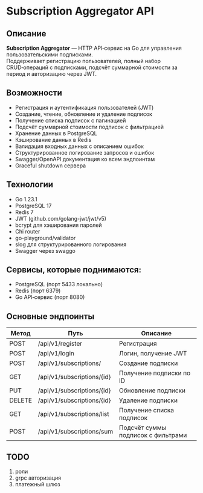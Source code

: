 # Subscription Aggregator API

## Описание

**Subscription Aggregator** — HTTP API‑сервис на Go для управления пользовательскими подписками.  
Поддерживает регистрацию пользователей, полный набор CRUD‑операций с подписками, подсчёт суммарной стоимости за период и авторизацию через JWT.

## Возможности

- Регистрация и аутентификация пользователей (JWT)
- Создание, чтение, обновление и удаление подписок
- Получение списка подписок с пагинацией
- Подсчёт суммарной стоимости подписок с фильтрацией
- Хранение данных в PostgreSQL
- Кэширование данных в Redis
- Валидация входных данных с описанием ошибок
- Структурированное логирование запросов и ошибок
- Swagger/OpenAPI документация ко всем эндпоинтам
- Graceful shutdown сервера

## Технологии

- Go 1.23.1
- PostgreSQL 17
- Redis 7
- JWT (github.com/golang-jwt/jwt/v5)
- bcrypt для хэширования паролей
- Chi router
- go-playground/validator
- slog для структурированного логирования
- Swagger через swaggo
## Сервисы, которые поднимаются:

- PostgreSQL (порт 5433 локально)
- Redis (порт 6379)
- Go API‑сервис (порт 8080)

## Основные эндпоинты

| Метод  | Путь                          | Описание                                               |
|--------|-------------------------------|--------------------------------------------------------|
| POST   | /api/v1/register              | Регистрация                                            |
| POST   | /api/v1/login                 | Логин, получение JWT                                   |
| POST   | /api/v1/subscriptions/        | Создание подписки                                      |
| GET    | /api/v1/subscriptions/{id}    | Получение подписки по ID                               |
| PUT    | /api/v1/subscriptions/{id}    | Обновление подписки                                    |
| DELETE | /api/v1/subscriptions/{id}    | Удаление подписки                                      |
| GET    | /api/v1/subscriptions/list    | Получение списка подписок                              |
| POST   | /api/v1/subscriptions/sum     | Подсчёт суммы подписок с фильтрами                     |

## TODO
1. роли
2. grpc авторизация
3. платежный шлюз

